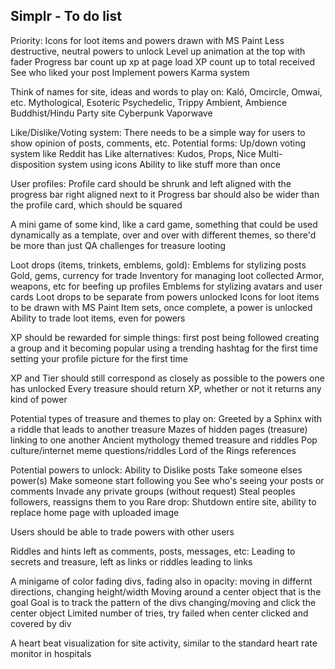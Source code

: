 ## Simplr - To do list

Priority:
  Icons for loot items and powers drawn with MS Paint
  Less destructive, neutral powers to unlock
  Level up animation at the top with fader
  Progress bar count up xp at page load
  XP count up to total received
  See who liked your post
  Implement powers
  Karma system

Think of names for site, ideas and words to play on:
  Kaló, Omcircle, Omwai, etc.
  Mythological, Esoteric
  Psychedelic, Trippy
  Ambient, Ambience
  Buddhist/Hindu
  Party site
  Cyberpunk
  Vaporwave

Like/Dislike/Voting system:
  There needs to be a simple way for users to show opinion of posts, comments, etc.
  Potential forms:
    Up/down voting system like Reddit has
    Like alternatives: Kudos, Props, Nice
    Multi-disposition system using icons
    Ability to like stuff more than once

User profiles:
  Profile card should be shrunk and left aligned with the progress bar right aligned next to it
  Progress bar should also be wider than the profile card, which should be squared
  
A mini game of some kind, like a card game, something that could be used dynamically as a template, over and over with different themes, so there'd be more than just QA challenges for treasure looting

Loot drops (items, trinkets, emblems, gold):
  Emblems for stylizing posts
  Gold, gems, currency for trade
  Inventory for managing loot collected
  Armor, weapons, etc for beefing up profiles
  Emblems for stylizing avatars and user cards
  Loot drops to be separate from powers unlocked
  Icons for loot items to be drawn with MS Paint
  Item sets, once complete, a power is unlocked
  Ability to trade loot items, even for powers

XP should be rewarded for simple things:
  first post
  being followed
  creating a group and it becoming popular
  using a trending hashtag for the first time
  setting your profile picture for the first time

XP and Tier should still correspond as closely as possible to the powers one has unlocked
Every treasure should return XP, whether or not it returns any kind of power

Potential types of treasure and themes to play on:
  Greeted by a Sphinx with a riddle that leads to another treasure
  Mazes of hidden pages (treasure) linking to one another
  Ancient mythology themed treasure and riddles
  Pop culture/internet meme questions/riddles
  Lord of the Rings references

Potential powers to unlock:
  Ability to Dislike posts
  Take someone elses power(s)
  Make someone start following you
  See who's seeing your posts or comments
  Invade any private groups (without request)
  Steal peoples followers, reassigns them to you
  Rare drop: Shutdown entire site, ability to replace home page with uploaded image
  
Users should be able to trade powers with other users

Riddles and hints left as comments, posts, messages, etc:
  Leading to secrets and treasure, left as links or riddles leading to links

A minigame of color fading divs, fading also in opacity:
  moving in differnt directions, changing height/width
  Moving around a center object that is the goal
  Goal is to track the pattern of the divs changing/moving and click the center object
  Limited number of tries, try failed when center clicked and covered by div

A heart beat visualization for site activity, similar to the standard heart rate monitor in hospitals
